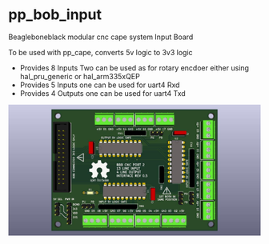 # pp_bob_input
 Beagleboneblack modular cnc cape system Input Board
 
To be used with pp_cape, converts 5v logic to 3v3 logic
  * Provides 8 Inputs Two can be used as for rotary encdoer either using hal_pru_generic or hal_arm335xQEP
  * Provides 5 Inputs one can be used for uart4 Rxd
  * Provides 4 Outputs one can be used for uart4 Txd

![input_brd](https://raw.githubusercontent.com/ozzyrob/pp_bob_input/master/pp_bob_input.jpg)
